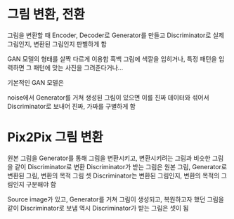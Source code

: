 # 그림 변환, 전환

그림을 변환할 때 Encoder, Decoder로 Generator를 만들고
Discriminator로 실제 그림인지, 변환된 그림인지 판별하게 함

GAN 모델의 형태를 살짝 다르게 이용함
흑백 그림에 색깔을 입히거나, 특정 패턴을 입력하면 그 패턴에 맞는 사진을 그려준다거나...

기본적인 GAN 모델은

noise에서 Generator를 거쳐 생성된 그림이 있으면 이를 진짜 데이터와 섞어서 Discriminator로 보내어 진짜, 가짜를 구별하게 함

# Pix2Pix 그림 변환
원본 그림을 Generator를 통해 그림을 변환시키고, 변환시키려는 그림과 비슷한 그림을 같이 Discriminator로 변환
Discriminator가 받는 그림은 원본 그림, Generator로 변환된 그림, 변환의 목적 그림 셋
Discriminator는 변환된 그림인지, 변환의 목적의 그림인지 구분해야 함

Source image가 있고, Generator를 거쳐 그림이 생성되고, 복원하고자 했던 그림을 같이 Discriminator로 보냄
역시 Discriminator가 받는 그림은 셋이 됨


